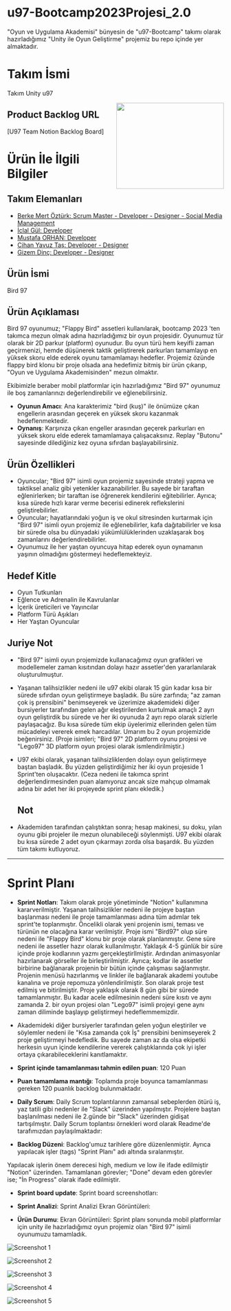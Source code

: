 # u97-Bootcamp2023Projesi_2.0
"Oyun ve Uygulama Akademisi" bünyesin de "u97-Bootcamp" takımı olarak hazırladığımız "Unity ile Oyun Geliştirme" projemiz bu repo içinde yer almaktadır.

# **Takım İsmi**

Takım Unity u97

<img align="right" width="250" height="200" src="https://github.com/StarLordBerke4/u97-Bootcamp2023Projesi_2.0/blob/main/Proje%20Y%C3%B6netimi/%C4%B0mages/Bird97.png">

## Product Backlog URL

[U97 Team Notion Backlog Board]

# Ürün İle İlgili Bilgiler

## Takım Elemanları
- [Berke Mert Öztürk: Scrum Master - Developer - Designer - Social Media Management](https://www.linkedin.com/in/starlordberke/)
- [İclal Gül: Developer](https://www.linkedin.com/in/iclal-g%C3%BCl-/)
- [Mustafa ORHAN: Developer](https://github.com/Mustafaorhan0)
- [Cihan Yavuz Taş: Developer - Designer](https://www.linkedin.com/in/cyavuztas/)
- [Gizem Dinç: Developer - Designer](https://www.linkedin.com/in/gizemdinc/)

## Ürün İsmi
Bird 97

## Ürün Açıklaması
Bird 97 oyunumuz; "Flappy Bird" assetleri kullanılarak, bootcamp 2023 'ten takımca mezun olmak adına hazırladığımız bir oyun projesidir. Oyunumuz tür olarak bir 2D parkur (platform) oyunudur. Bu oyun türü hem keyifli zaman geçirmenizi, hemde düşünerek taktik geliştirerek parkurları tamamlayıp en yüksek skoru elde ederek oyunu tamamlamayı hedefler. Projemiz özünde flappy bird klonu bir proje olsada ana hedefimiz bitmiş bir ürün çıkarıp, "Oyun ve Uygulama Akademisinden" mezun olmaktır.

Ekibimizle beraber mobil platformlar için hazırladığımız "Bird 97" oyunumuz ile boş zamanlarınızı değerlendirebilir ve eğlenebilirsiniz.

- **Oyunun Amacı**: Ana karakterimiz "bird (kuş)" ile önümüze çıkan engellerin arasından geçerek en yüksek skoru kazanmak hedeflenmektedir.
- **Oynanış**: Karşınıza çıkan engeller arasından geçerek parkurları en yüksek skoru elde ederek tamamlamaya çalışacaksınız. Replay "Butonu" sayesinde dilediğiniz kez oyuna sıfırdan başlayabilirsiniz.

## Ürün Özellikleri
- Oyuncular; "Bird 97" isimli oyun projemiz sayesinde strateji yapma ve taktiksel analiz gibi yetenkler kazanabilirler. Bu sayede bir taraftan eğlenirlerken; bir taraftan ise öğrenerek kendilerini eğitebilirler. Ayrıca; kısa sürede hızlı karar verme becerisi edinerek reflekslerini geliştirebilirler.
- Oyuncular; hayatlarındaki yoğun iş ve okul sitresinden kurtarmak için "Bird 97" isimli oyun projemiz ile eğlenebilirler, kafa dağıtabilirler ve kısa bir sürede olsa bu dünyadaki yükümlülüklerinden uzaklaşarak boş zamanlarını değerlendirebilirler.
- Oyunumuz ile her yaştan oyuncuya hitap ederek oyun oynamanın yaşının olmadığını göstermeyi hedeflemekteyiz.

## Hedef Kitle
- Oyun Tutkunları
- Eğlence ve Adrenalin ile Kavrulanlar
- İçerik üreticileri ve Yayıncılar
- Platform Türü Aşıkları 
- Her Yaştan Oyuncular

## Juriye Not
- "Bird 97" isimli oyun projemizde kullanacağımız oyun grafikleri ve modellemeler zaman kısıtından dolayı hazır assetler'den yararlanılarak oluşturulmuştur.
- Yaşanan talihsizlikler nedeni ile u97 ekibi olarak 15 gün kadar kısa bir sürede sıfırdan oyun geliştirmeye başladık. Bu süre zarfında; "az zaman çok iş prensibini" benimseyerek ve üzerimize akademideki diğer bursiyerler tarafından gelen ağır eleştirilerden kurtulmak amaçlı 2 ayrı oyun geliştirdik bu sürede ve her iki oyunuda 2 ayrı repo olarak sizlerle paylaşacağız. Bu kısa sürede tüm ekip üyelerimiz ellerinden gelen tüm mücadeleyi vererek emek harcadılar. Umarım bu 2 oyun projemizide beğenirsiniz. (Proje isimleri; "Bird 97" 2D platform oyunu projesi ve "Lego97" 3D platform oyun projesi olarak ismlendirilmiştir.)
- U97 ekibi olarak, yaşanan talihsizliklerden dolayı oyun geliştirmeye baştan başladık. Bu yüzden geliştirdiğimiz her iki oyun projeside 1 Sprint'ten oluşacaktır. (Ceza nedeni ile takımca sprint değerlendirmesinden puan alamıyoruz ancak size mahçup olmamak adına bir adet her iki projeyede sprint planı ekledik.)

  ## Not
- Akademiden tarafından çalıştıktan sonra; hesap makinesi, su doku, yılan oyunu gibi projeler ile mezun olunabileceği söylenmişti. U97 ekibi olarak bu kısa sürede 2 adet oyun çıkarmayı zorda olsa başardık. Bu yüzden tüm takımı kutluyoruz.

---

# Sprint Planı

- **Sprint Notları**: Takım olarak proje yönetiminde "Notion" kullanımına kararverilmiştir. Yaşanan talihsizlikler nedeni ile projeye baştan başlanması nedeni ile proje tamamlanması adına tüm adımlar tek sprint'te toplanmıştır. Öncelikli olarak yeni projenin ismi, teması ve türünün ne olacağına karar verilmiştir. Proje ismi "Bird97" olup süre nedeni ile "Flappy Bird" klonu bir proje olarak planlanmıştır. Gene süre nedeni ile assetler hazır olarak kullanılmıştır. Yaklaşık 4-5 günlük bir süre içinde proje kodlarının yazmı gerçekleştirllmiştir. Ardından animasyonlar hazırlanarak görseller ile birleştirilmiştir. Ayrıca; kodlar ile assetler birbirine bağlanarak projenin bir bütün içinde çalışması sağlanmıştır. Projenin menüsü hazırlanmış ve linkler ile bağlanarak akademi youtube kanalına ve proje repomuza yönlendirilmiştir. Son olarak proje test edilmiş ve bitirilmiştir. Proje yaklaşık olarak 8 gün gibi bir sürede tamamlanmıştır. Bu kadar acele edilmesinin nedeni süre kısıtı ve aynı zamanda 2. bir oyun projesi olan "Lego97" isimli projeyi gene aynı zaman diliminde başlayıp geliştirmeyi hedeflemmemizdir.
- Akademideki diğer bursiyerler tarafından gelen yoğun eleştiriler ve söylemler nedeni ile "Kısa zamanda çok İş" prensibini benimseyerek 2 proje geliştirmeyi hedefledik. Bu sayede zaman az da olsa ekipetki herkesin uyun içinde kendilerine vererek çalıştıklarında çok iyi işler ortaya çıkarabileceklerini kanıtlamaktır.

- **Sprint içinde tamamlanması tahmin edilen puan**: 120 Puan

- **Puan tamamlama mantığı**: Toplamda proje boyunca tamamlanması gereken 120 puanlık backlog bulunmaktadır.

- **Daily Scrum**: Daily Scrum toplantılarının zamansal sebeplerden ötürü iş, yaz tatili gibi nedenler ile "Slack" üzerinden yapılmıştır. Projelere baştan başlanılması nedeni ile 2.günde bir "Slack" üzerinden gidişat tartışılmıştır. Daily Scrum toplantısı örnekleri word olarak Readme'de tarafımızdan paylaşılmaktadır:

- **Backlog Düzeni**: Backlog'umuz tarihlere göre düzenlenmiştir. Ayrıca yapılacak işler (tags) "Sprint Planı" adı altında sıralanmıştır.

Yapılacak işlerin önem derecesi high, medium ve low ile ifade edilmiştir "Notion" üzerinden. Tamamlanan görevler; "Done" devam eden görevler ise; "İn Progress" olarak ifade edilmiştir.

- **Sprint board update**: Sprint board screenshotları:
  
- **Sprint Analizi**: Sprint Analizi Ekran Görüntüleri:

- **Ürün Durumu**: Ekran Görüntüleri:
Sprint planı sonunda mobil platformlar için unity ile hazırladığımız oyun projemiz olan "Bird 97" isimli oyunumuzu tamamladık.

![Screenshot 1](https://github.com/StarLordBerke4/u97-Bootcamp2023Projesi_2.0/blob/main/Proje%20Y%C3%B6netimi/%C4%B0mages/1.png)

![Screenshot 2](https://github.com/StarLordBerke4/u97-Bootcamp2023Projesi_2.0/blob/main/Proje%20Y%C3%B6netimi/%C4%B0mages/2.png)

![Screenshot 3](https://github.com/StarLordBerke4/u97-Bootcamp2023Projesi_2.0/blob/main/Proje%20Y%C3%B6netimi/%C4%B0mages/3.png)

![Screenshot 4](https://github.com/StarLordBerke4/u97-Bootcamp2023Projesi_2.0/blob/main/Proje%20Y%C3%B6netimi/%C4%B0mages/4.png)

![Screenshot 5](https://github.com/StarLordBerke4/u97-Bootcamp2023Projesi_2.0/blob/main/Proje%20Y%C3%B6netimi/%C4%B0mages/5.png)
